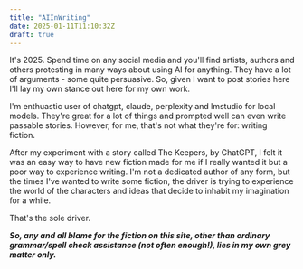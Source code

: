 ```yaml
---
title: "AIInWriting"
date: 2025-01-11T11:10:32Z
draft: true
---
```


It's 2025. Spend time on any social media and you'll find artists, authors and others protesting in many ways about using AI for anything. They have a lot of arguments - some quite persuasive. So, given I want to post stories here I'll lay my own stance out here for my own work.

I'm enthuastic user of chatgpt, claude, perplexity and lmstudio for local models. They're great for a lot of things and prompted well can even write passable stories. However, for me, that's not what they're for: writing fiction. 

After my experiment with a story called The Keepers, by ChatGPT, I felt it was an easy way to have new fiction made for me if I really wanted it but a poor way to experience writing. I'm not a dedicated author of any form, but the times I've wanted to write some fiction, the driver is trying to experience the world of the characters and ideas that decide to inhabit my imagination for a while.

That's the sole driver.

***So, any and all blame for the fiction on this site, other than ordinary grammar/spell check assistance (not often enough!), lies in my own grey matter only.***